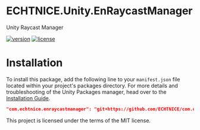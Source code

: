 # ECHTNICE.Unity.EnRaycastManager
Unity Raycast Manager

[![version](https://img.shields.io/github/package-json/v/echtnice/com.echtnice.enraycastmanager?style=for-the-badge)]()
[![license](https://img.shields.io/github/license/echtnice/com.echtnice.enraycastmanager?style=for-the-badge)](./LICENSE)


# Installation

To install this package, add the following line to your `manifest.json` file located within your project's packages directory. For more details and troubleshooting of the Unity Packages manager, head over to the [Installation Guide](https://github.com/unity-packages/installation).

```json
"com.echtnice.enraycastmanager": "git+https://github.com/ECHTNICE/com.echtnice.enraycastmanager"
```


This project is licensed under the terms of the MIT license.
